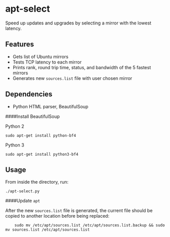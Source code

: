 apt-select
========

Speed up updates and upgrades by selecting a mirror with the lowest latency.

Features
-----------

- Gets list of Ubuntu mirrors
- Tests TCP latency to each mirror
- Prints rank, round trip time, status, and bandwidth of the 5 fastest mirrors
- Generates new `sources.list` file with user chosen mirror

Dependencies
------------

- Python HTML parser, BeautifulSoup

####Install BeautifulSoup

Python 2

    sudo apt-get install python-bf4

Python 3

    sudo apt-get install python3-bf4


Usage
-----

From inside the directory, run:

    ./apt-select.py

####Update `apt`

After the new `sources.list` file is generated, the current file should be copied to another location before being replaced:

        sudo mv /etc/apt/sources.list /etc/apt/sources.list.backup && sudo mv sources.list /etc/apt/sources.list
